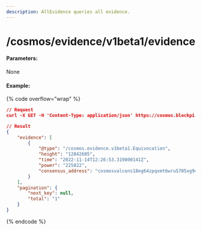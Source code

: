 ```yaml
---
description: AllEvidence queries all evidence.
---
```


# /cosmos/evidence/v1beta1/evidence

#### **Parameters:**

None

#### Example:

{% code overflow="wrap" %}
```json
// Request
curl -X GET -H 'Content-Type: application/json' https://cosmos.blockpi.network/lcd/v1/<your-api-key>/cosmos/evidence/v1beta1/evidence

// Result
{
    "evidence": [
        {
            "@type": "/cosmos.evidence.v1beta1.Equivocation",
            "height": "12842605",
            "time": "2022-11-14T12:26:53.319800141Z",
            "power": "225822",
            "consensus_address": "cosmosvalcons18eg64zpqxmt6wru5705xg94hvqdh3hvv94e3cm"
        }
    ],
    "pagination": {
        "next_key": null,
        "total": "1"
    }
}
```
{% endcode %}
